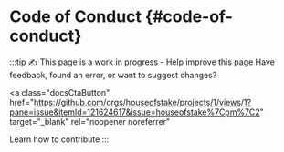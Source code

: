 # Code of Conduct {#code-of-conduct}

:::tip ✍️ This page is a work in progress - Help improve this page
Have feedback, found an error, or want to suggest changes?

<a
  class="docsCtaButton"
  href="https://github.com/orgs/houseofstake/projects/1/views/1?pane=issue&itemId=121624617&issue=houseofstake%7Cpm%7C2"
  target="_blank"
  rel="noopener noreferrer"
>
Learn how to contribute
</a>
:::
